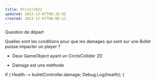 ```yaml
---
title: 07/12/2023
updated: 2023-12-07T08:18:05
created: 2023-12-07T08:08:13
---
```


Question de départ

Quelles sont les conditions pour que les damages qui sont sur une Bullet puisse impacter un player ?

- Deux GameObject ayant un CircleCollider 2D

- Damage est une méthode

If (
Health -= bulletController.damage;
Debug.Log(health);
{

